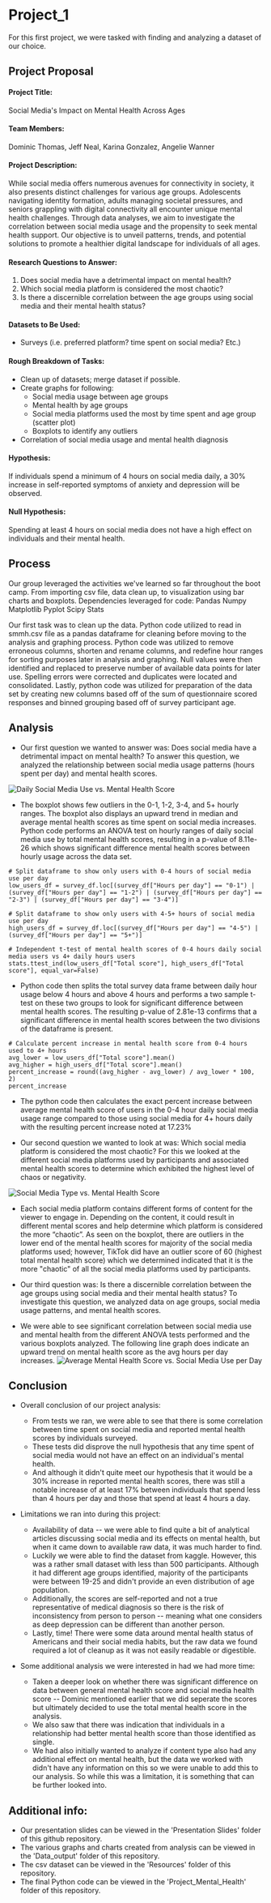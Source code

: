 # Project_1
For this first project, we were tasked with finding and analyzing a dataset of our choice. 

## Project Proposal

#### Project Title: 
Social Media's Impact on Mental Health Across Ages
#### Team Members: 
Dominic Thomas, Jeff Neal, Karina Gonzalez, Angelie Wanner
#### Project Description: 
While social media offers numerous avenues for connectivity in society, it also presents distinct challenges for various age groups. Adolescents navigating identity formation, adults managing societal pressures, and seniors grappling with digital connectivity all encounter unique mental health challenges. Through data analyses, we aim to investigate the correlation between social media usage and the propensity to seek mental health support. Our objective is to unveil patterns, trends, and potential solutions to promote a healthier digital landscape for individuals of all ages.
#### Research Questions to Answer:
1. Does social media have a detrimental impact on mental health?
2. Which social media platform is considered the most chaotic?
3. Is there a discernible correlation between the age groups using social media and their mental health status?
#### Datasets to Be Used:
* Surveys (i.e. preferred platform? time spent on social media? Etc.)
#### Rough Breakdown of Tasks: 
* Clean up of datasets; merge dataset if possible.
* Create graphs for following:
    - Social media usage between age groups
    - Mental health by age groups
	- Social media platforms used the most by time spent and age group (scatter plot)
    - Boxplots to identify any outliers
* Correlation of social media usage and mental health diagnosis
#### Hypothesis: 
If individuals spend a minimum of 4 hours on social media daily, a 30% increase in self-reported symptoms of anxiety and depression will be observed.
#### Null Hypothesis: 
Spending at least 4 hours on social media does not have a high effect on individuals and their mental health.

## Process
Our group leveraged the activities we've learned so far throughout the boot camp. From importing csv file, data clean up, to visualization using bar charts and boxplots.
Dependencies leveraged for code:
    Pandas
    Numpy
    Matplotlib Pyplot
    Scipy Stats

Our first task was to clean up the data. Python code utilized to read in smmh.csv file as a pandas dataframe for cleaning before moving to the analysis and graphing process. Python code was utilized to remove erroneous columns, shorten and rename columns, and redefine hour ranges for sorting purposes later in analysis and graphing. Null values were then identified and replaced to preserve number of available data points for later use. Spelling errors were corrected and duplicates were located and consolidated. Lastly, python code was utilized for preparation of the data set by creating new columns based off of the sum of questionnaire scored responses and binned grouping based off of survey participant age.

## Analysis
* Our first question we wanted to answer was: Does social media have a detrimental impact on mental health? To answer this question, we analyzed the relationship between social media usage patterns (hours spent per day) and mental health scores.

![Daily Social Media Use vs. Mental Health Score](https://github.com/DominicT1995/Project_1/blob/main/Data_output/hours_used_vs_mhs_boxplot.png)
- The boxplot shows few outliers in the 0-1, 1-2, 3-4, and 5+ hourly ranges. The boxplot also displays an upward trend in median and average mental health scores as time spent on social media increases. Python code performs an ANOVA test on hourly ranges of daily social media use by total mental health scores, resulting in a p-value of 8.11e-26 which shows significant difference mental health scores between hourly usage across the data set.

```
# Split dataframe to show only users with 0-4 hours of social media use per day
low_users_df = survey_df.loc[(survey_df["Hours per day"] == "0-1") | (survey_df["Hours per day"] == "1-2") | (survey_df["Hours per day"] == "2-3") | (survey_df["Hours per day"] == "3-4")]

# Split dataframe to show only users with 4-5+ hours of social media use per day
high_users_df = survey_df.loc[(survey_df["Hours per day"] == "4-5") | (survey_df["Hours per day"] == "5+")]

# Independent t-test of mental health scores of 0-4 hours daily social media users vs 4+ daily hours users
stats.ttest_ind(low_users_df["Total score"], high_users_df["Total score"], equal_var=False)
```
- Python code then splits the total survey data frame between daily hour usage below 4 hours and above 4 hours and performs a two sample t-test on these two groups to look for significant difference between mental health scores. The resulting p-value of 2.81e-13 confirms that a significant difference in mental health scores between the two divisions of the dataframe is present.

```
# Calculate percent increase in mental health score from 0-4 hours used to 4+ hours
avg_lower = low_users_df["Total score"].mean()
avg_higher = high_users_df["Total score"].mean()
percent_increase = round((avg_higher - avg_lower) / avg_lower * 100, 2)
percent_increase
```
- The python code then calculates the exact percent increase between average mental health score of users in the 0-4 hour daily social media usage range compared to those using social media for 4+ hours daily with the resulting percent increase noted at 17.23%

* Our second question we wanted to look at was: Which social media platform is considered the most chaotic? For this we looked at the different social media platforms used by participants and associated mental health scores to determine which exhibited the highest level of chaos or negativity.

![Social Media Type vs. Mental Health Score](https://github.com/DominicT1995/Project_1/blob/main/Data_output/platforms_vs_mhscore_boxplot.png)
- Each social media platform contains different forms of content for the viewer to engage in. Depending on the content, it could result in different mental scores and help determine which platform is considered the more “chaotic”. As seen on the boxplot, there are outliers in the lower end of the mental health scores for majority of the social media platforms used; however, TikTok did have an outlier score of 60 (highest total mental health score) which we determined indicated that it is the more "chaotic" of all the social media platforms used by participants.

* Our third question was: Is there a discernible correlation between the age groups using social media and their mental health status? To investigate this question, we analyzed data on age groups, social media usage patterns, and mental health scores.

- We were able to see significant correlation between social media use and mental health from the different ANOVA tests performed and the various boxplots analyzed. The following line graph does indicate an upward trend on mental health score as the avg hours per day increases.
![Average Mental Health Score vs. Social Media Use per Day](https://github.com/DominicT1995/Project_1/blob/main/Data_output/avg_mhs_vs_hours_used_by_age_multiline_graph.png)

## Conclusion
* Overall conclusion of our project analysis:
    - From tests we ran, we were able to see that there is some correlation between time spent on social media and reported mental health scores by individuals surveyed.
    - These tests did disprove the null hypothesis that any time spent of social media would not have an effect on an individual's mental health. 
    - And although it didn't quite meet our hypothesis that it would be a 30% increase in reported mental health scores, there was still a notable increase of at least 17% between individuals that spend less than 4 hours per day and those that spend at least 4 hours a day.

* Limitations we ran into during this project:
    - Availability of data -- we were able to find quite a bit of analytical articles discussing social media and its effects on mental health, but when it came down to available raw data, it was much harder to find.
    - Luckily we were able to find the dataset from kaggle. However, this was a rather small dataset with less than 500 participants. Although it had different age groups identified, majority of the participants were between 19-25 and didn't provide an even distribution of age population.
    - Additionally, the scores are self-reported and not a true representative of medical diagnosis so there is the risk of inconsistency from person to person -- meaning what one considers as deep depression can be different than another person.
    - Lastly, time! There were some data around mental health status of Americans and their social media habits, but the raw data we found required a lot of cleanup as it was not easily readable or digestible.

* Some additional analysis we were interested in had we had more time:
    - Taken a deeper look on whether there was significant difference on data between general mental health score and social media health score -- Dominic mentioned earlier that we did seperate the scores but ultimately decided to use the total mental health score in the analysis.
    - We also saw that there was indication that individuals in a relationship had better mental health score than those identified as single.
    - We had also initially wanted to analyze if content type also had any additional effect on mental health, but the data we worked with didn't have any information on this so we were unable to add this to our analysis. So while this was a limitation, it is something that can be further looked into.

## Additional info:
- Our presentation slides can be viewed in the 'Presentation Slides' folder of this github repository. 
- The various graphs and charts created from analysis can be viewed in the 'Data_output' folder of this repository.
- The csv dataset can be viewed in the 'Resources' folder of this repository.
- The final Python code can be viewed in the 'Project_Mental_Health' folder of this repository.


